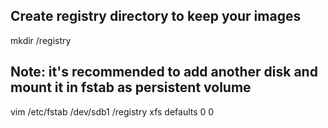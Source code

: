 ## Create registry directory to keep your images
mkdir /registry

## Note: it's recommended to add another disk and mount it in fstab as persistent volume
vim /etc/fstab
/dev/sdb1                               /registry       xfs     defaults        0 0
